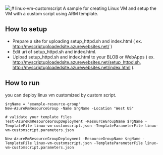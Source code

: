 <a href="https://portal.azure.com/#create/Microsoft.Template/uri/https%3a%2f%2fraw%2egithubusercontent%2ecom%2fnormalian%2flinux%2dvm%2dcustomscript%2fmaster%2flinux%2dvm%2dcustomscript%2ejson" target="_blank">
    <img src="http://azuredeploy.net/deploybutton.png"/>
</a>
# linux-vm-customscript
A sample for creating Linux VM and setup the VM with a custom script using ARM template.

## How to setup 
- Prepare a site for uploading setup_httpd.sh and index.html ( ex. http://myscriptuploadedsite.azurewebsites.net/ )
- Edit uri of setup_httpd.sh and index.html.
- Upload setup_httpd.sh and index.html to your BLOB or WebApps ( ex. http://myscriptuploadedsite.azurewebsites.net/setup_httpd.sh, http://myscriptuploadedsite.azurewebsites.net/index.html ).

## How to run
you can deploy linux vm customized by custom script.
```
$rgName = 'example-resource-group'
New-AzureRmResourceGroup -Name $rgName -Location "West US"

# validate your template files
Test-AzureRmResourceGroupDeployment -ResourceGroupName $rgName -TemplateFile linux-vm-customscript.json -TemplateParameterFile linux-vm-customscript.parameters.json

New-AzureRmResourceGroupDeployment -ResourceGroupName $rgName -TemplateFile linux-vm-customscript.json -TemplateParameterFile linux-vm-customscript.parameters.json
```
